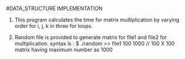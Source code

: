 #DATA_STRUCTURE IMPLEMENTATION

1) This program calculates the time for matrix multiplication by varying order
for i, j, k in three for loops.

2) Random file is provided to generate matrix for file1 and file2 for		   
multiplication. 
syntax is : 
$ ./random >> file1 
100 1000 // 100 X 100 matrix having maximum number as 1000
